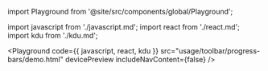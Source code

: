 import Playground from '@site/src/components/global/Playground';

import javascript from './javascript.md';
import react from './react.md';
import kdu from './kdu.md';

<Playground code={{ javascript, react, kdu }} src="usage/toolbar/progress-bars/demo.html" devicePreview includeNavContent={false} />
